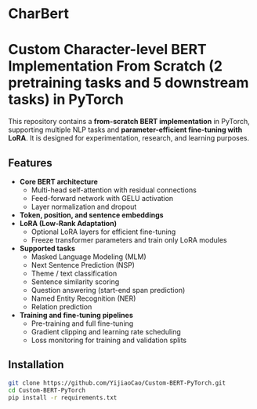# CharBert
# Custom Character-level BERT Implementation From Scratch (2 pretraining tasks and 5 downstream tasks) in PyTorch

This repository contains a **from-scratch BERT implementation** in PyTorch, supporting multiple NLP tasks and **parameter-efficient fine-tuning with LoRA**. It is designed for experimentation, research, and learning purposes.

## Features
- **Core BERT architecture**
  - Multi-head self-attention with residual connections
  - Feed-forward network with GELU activation
  - Layer normalization and dropout
- **Token, position, and sentence embeddings**
- **LoRA (Low-Rank Adaptation)**
  - Optional LoRA layers for efficient fine-tuning
  - Freeze transformer parameters and train only LoRA modules
- **Supported tasks**
  - Masked Language Modeling (MLM)
  - Next Sentence Prediction (NSP)
  - Theme / text classification
  - Sentence similarity scoring
  - Question answering (start-end span prediction)
  - Named Entity Recognition (NER)
  - Relation prediction
- **Training and fine-tuning pipelines**
  - Pre-training and full fine-tuning
  - Gradient clipping and learning rate scheduling
  - Loss monitoring for training and validation splits

## Installation
```bash
git clone https://github.com/YijiaoCao/Custom-BERT-PyTorch.git
cd Custom-BERT-PyTorch
pip install -r requirements.txt
